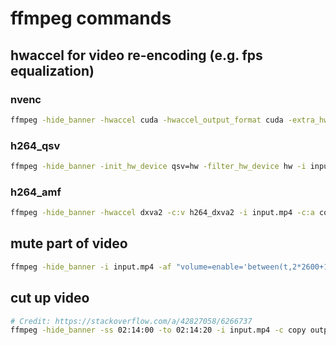 # ffmpeg commands

## hwaccel for video re-encoding (e.g. fps equalization)

### nvenc

```bash
ffmpeg -hide_banner -hwaccel cuda -hwaccel_output_format cuda -extra_hw_frames 8 -i input.mp4 -c:a copy -c:v h264_nvenc output_nvenc.mp4
```

### h264_qsv

```bash
ffmpeg -hide_banner -init_hw_device qsv=hw -filter_hw_device hw -i input.mp4 -c:a copy -c:v h264_qsv output_qsv.mp4
```

### h264_amf

```bash
ffmpeg -hide_banner -hwaccel dxva2 -c:v h264_dxva2 -i input.mp4 -c:a copy -c:v h264_amf output_amf.mp4
```

## mute part of video

```bash
ffmpeg -hide_banner -i input.mp4 -af "volume=enable='between(t,2*2600+15*60+6,2*3600+18*60+10)':volume=0" -c:v copy output.mp4
```

## cut up video

```bash
# Credit: https://stackoverflow.com/a/42827058/6266737
ffmpeg -hide_banner -ss 02:14:00 -to 02:14:20 -i input.mp4 -c copy output.mp4
```
